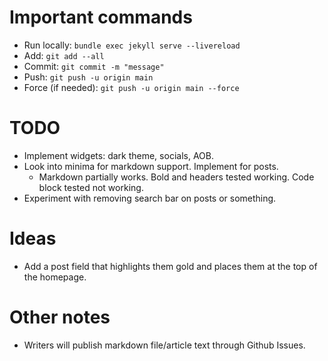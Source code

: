 # Important commands

- Run locally: `bundle exec jekyll serve --livereload`
- Add: `git add --all`
- Commit: `git commit -m "message"`
- Push: `git push -u origin main`
- Force (if needed): `git push -u origin main --force`

# TODO

- Implement widgets: dark theme, socials, AOB.
- Look into minima for markdown support. Implement for posts.
	- Markdown partially works. Bold and headers tested working. Code block tested not working.
- Experiment with removing search bar on posts or something.

# Ideas

- Add a post field that highlights them gold and places them at the top of the homepage.

# Other notes
- Writers will publish markdown file/article text through Github Issues.
